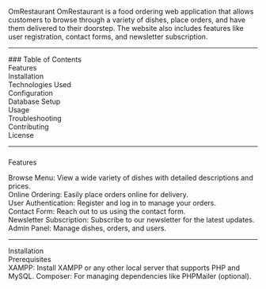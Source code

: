 OmRestaurant
OmRestaurant is a food ordering web application that allows customers to browse through a variety of dishes, place orders, and have them delivered to their doorstep. The website also includes features like user registration, contact forms, and newsletter subscription.
<hr>
###
Table of Contents <br>
Features<br>
Installation<br>
Technologies Used<br>
Configuration<br>
Database Setup<br>
Usage<br>
Troubleshooting<br>
Contributing<br>
License<br><hr>

###
Features<br>

Browse Menu: View a wide variety of dishes with detailed descriptions and prices.<br>
Online Ordering: Easily place orders online for delivery.<br>
User Authentication: Register and log in to manage your orders.<br>
Contact Form: Reach out to us using the contact form.<br>
Newsletter Subscription: Subscribe to our newsletter for the latest updates.<br>
Admin Panel: Manage dishes, orders, and users.<br>
<hr>
Installation<br>
Prerequisites <br>
XAMPP: Install XAMPP or any other local server that supports PHP and MySQL.
Composer: For managing dependencies like PHPMailer (optional).

